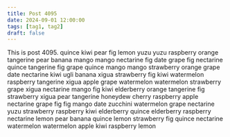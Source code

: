 ```yaml
---
title: Post 4095
date: 2024-09-01 12:00:00
tags: [tag1, tag2]
draft: false
---
```

This is post 4095.
quince
kiwi
pear
fig
lemon
yuzu
yuzu
raspberry
orange
tangerine
pear
banana
mango
mango
nectarine
fig
date
grape
fig
nectarine
quince
tangerine
fig
grape
quince
mango
mango
strawberry
orange
grape
date
nectarine
kiwi
ugli
banana
xigua
strawberry
fig
kiwi
watermelon
raspberry
tangerine
xigua
apple
grape
watermelon
watermelon
strawberry
grape
xigua
nectarine
mango
fig
kiwi
elderberry
orange
tangerine
fig
strawberry
xigua
pear
tangerine
honeydew
cherry
raspberry
apple
nectarine
grape
fig
fig
mango
date
zucchini
watermelon
grape
nectarine
yuzu
strawberry
raspberry
kiwi
elderberry
quince
elderberry
raspberry
nectarine
lemon
pear
banana
quince
lemon
strawberry
fig
quince
nectarine
watermelon
watermelon
apple
kiwi
raspberry
lemon
